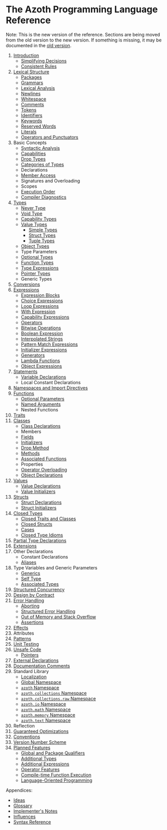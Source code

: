 # The Azoth Programming Language Reference

Note: This is the new version of the reference. Sections are being moved from the old version to the
new version. If something is missing, it may be documented in the [old version](../old/book.md).

1. [Introduction](introduction.md)
   * [Simplifying Decisions](simplifying-decisions.md)
   * [Consistent Rules](consistent-rules.md)
2. [Lexical Structure](lexical-structure.md)
   * [Packages](packages.md)
   * [Grammars](grammars.md)
   * [Lexical Analysis](lexical-analysis.md)
   * [Newlines](newlines.md)
   * [Whitespace](whitespace.md)
   * [Comments](comments.md)
   * [Tokens](tokens.md)
   * [Identifiers](identifiers.md)
   * [Keywords](keywords.md)
   * [Reserved Words](reserved-words.md)
   * [Literals](literals.md)
   * [Operators and Punctuators](operators-and-punctuators.md)
3. Basic Concepts
   * [Syntactic Analysis](syntactic-analysis.md)
   * [Capabilities](capabilities.md)
   * [Drop Types](Drop-types.md)
   * [Categories of Types](categories-of-types.md)
   * Declarations
   * [Member Access](member-access.md)
   * Signatures and Overloading
   * Scopes
   * [Execution Order](execution-order.md)
   * [Compiler Diagnostics](compiler-diagnostics.md)
4. [Types](types.md)
   * [Never Type](never-type.md)
   * [Void Type](void-type.md)
   * [Capability Types](capability-types.md)
   * [Value Types](value-types.md)
     * [Simple Types](simple-types.md)
     * [Struct Types](struct-types.md)
     * [Tuple Types](tuple-types.md)
   * [Object Types](object-types.md)
   * Type Parameters
   * [Optional Types](optional-types.md)
   * [Function Types](function-types.md)
   * [Type Expressions](type-expressions.md)
   * [Pointer Types](pointer-types.md)
   * Generic Types
5. [Conversions](conversions.md)
6. [Expressions](expressions.md)
   * [Expression Blocks](expression-blocks.md)
   * [Choice Expressions](choice-expressions.md)
   * [Loop Expressions](loop-expressions.md)
   * [With Expression](with-expression.md)
   * [Capability Expressions](capability-expressions.md)
   * [Operators](operators.md)
   * [Bitwise Operations](bitwise-operations.md)
   * [Boolean Expression](boolean-expression.md)
   * [Interpolated Strings](interpolated-strings.md)
   * [Pattern Match Expressions](pattern-match-expressions.md)
   * [Initializer Expressions](initializer-expressions.md)
   * [Generators](generators.md)
   * [Lambda Functions](lambda-functions.md)
   * [Object Expressions](object-expressions.md)
7. [Statements](statements.md)
   * [Variable Declarations](variable-declarations.md)
   * Local Constant Declarations
8. [Namespaces and Import Directives](namespaces.md)
9. [Functions](functions.md)
    * [Optional Parameters](optional-parameters.md)
    * [Named Arguments](named-arguments.md)
    * Nested Functions
10. [Traits](traits.md)
11. [Classes](classes.md)
    * [Class Declarations](class-declarations.md)
    * Members
    * [Fields](fields.md)
    * [Initializers](class-initializers.md)
    * [Drop Method](drop-methods.md)
    * [Methods](methods.md)
    * [Associated Functions](associated-functions.md)
    * Properties
    * [Operator Overloading](operator-overloading.md)
    * [Object Declarations](object-declarations.md)
12. [Values](values.md)
    * [Value Declarations](value-declarations.md)
    * [Value Initializers](value-initializers.md)
13. [Structs](structs.md)
    * [Struct Declarations](struct-declarations.md)
    * [Struct Initializers](struct-initializers.md)
14. [Closed Types](closed-types.md)
    * [Closed Traits and Classes](closed-traits-and-classes.md)
    * [Closed Structs](closed-structs.md)
    * [Cases](cases.md)
    * [Closed Type Idioms](closed-type-idioms.md)
15. [Partial Type Declarations](partial-type-declarations.md)
16. [Extensions](extensions.md)
17. Other Declarations
    * Constant Declarations
    * [Aliases](aliases.md)
18. Type Variables and Generic Parameters
    * [Generics](generics.md)
    * [Self Type](self-type.md)
    * [Associated Types](associated-types.md)
19. [Structured Concurrency](structured-concurrency.md)
20. [Design by Contract](contracts.md)
21. [Error Handling](error-handling.md)
    * [Aborting](aborting.md)
    * [Structured Error Handling](structured-errors.md)
    * [Out of Memory and Stack Overflow](memory-exhaustion.md)
    * [Assertions](assertions.md)
22. [Effects](effects.md)
23. Attributes
24. [Patterns](patterns.md)
25. [Unit Testing](unit-testing.md)
26. [Unsafe Code](unsafe.md)
    * [Pointers](pointers.md)
27. [External Declarations](external.md)
28. [Documentation Comments](documentation-comments.md)
29. Standard Library
    * [Localization](localization.md)
    * [Global Namespace](std-lib-global-namespace.md)
    * [`azoth` Namespace](azoth.md)
    * [`azoth.collections` Namespace](azoth.collections.md)
    * [`azoth.collections.raw` Namespace](azoth.collections.raw.md)
    * [`azoth.io` Namespace](azoth.io.md)
    * [`azoth.math` Namespace](azoth.math.md)
    * [`azoth.memory` Namespace](azoth.memory.md)
    * [`azoth.text` Namespace](azoth.text.md)
30. Reflection
31. [Guaranteed Optimizations](guaranteed-optimizations.md)
32. [Conventions](conventions.md)
33. [Version Number Scheme](version-numbers.md)
34. [Planned Features](planned-features.md)
    * [Global and Package Qualifiers](planned-qualifier.md)
    * [Additional Types](planned-types.md)
    * [Additional Expressions](planned-expressions.md)
    * [Operator Features](planned-operators.md)
    * [Compile-time Function Execution](planned-ctfe.md)
    * [Language-Oriented Programming](planned-lop.md)

Appendices:

* [Ideas](ideas.md)
* [Glossary](glossary.md)
* [Implementer's Notes](implementers-notes.md)
* [Influences](influences.md)
* [Syntax Reference](syntax-reference.md)
